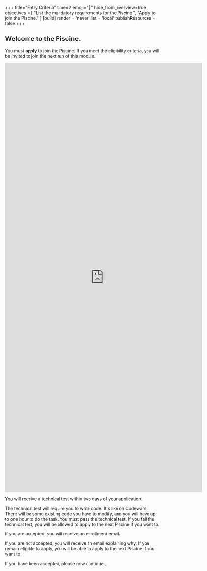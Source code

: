 +++
title="Entry Criteria"
time=2
emoji="🎯"
hide_from_overview=true
objectives = [
  "List the mandatory requirements for the Piscine.",
  "Apply to join the Piscine."
]
[build]
  render = 'never'
  list = 'local'
  publishResources = false
+++

## Welcome to the Piscine.

You must **apply** to join the Piscine. If you meet the eligibility criteria, you will be invited to join the next run of this module.

<iframe src="https://docs.google.com/forms/d/e/1FAIpQLSfwIb-MJ_OExIjzHDyCZ0ioB-6JkYfWd9QV-LCn56jHTod-rw/viewform?embedded=true" width="640" height="1391" frameborder="0" marginheight="0" marginwidth="0">Loading…</iframe>

You will receive a technical test within two days of your application.

The technical test will require you to write code. It's like on Codewars. There will be some existing code you have to modify, and you will have up to one hour to do the task. You must pass the technical test. If you fail the technical test, you will be allowed to apply to the next Piscine if you want to.

If you are accepted, you will receive an enrollment email.

If you are not accepted, you will receive an email explaining why. If you remain eligible to apply, you will be able to apply to the next Piscine if you want to.

If you have been accepted, please now continue...
